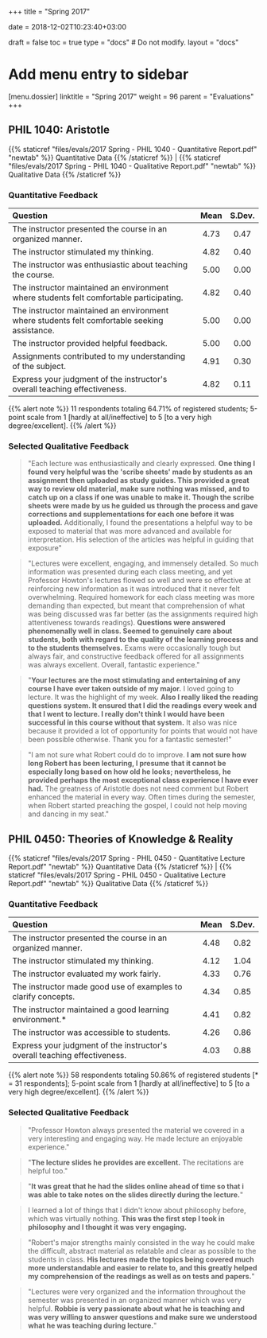 +++
title = "Spring 2017"

date = 2018-12-02T10:23:40+03:00

draft = false
toc = true
type = "docs"  # Do not modify.
layout = "docs"

# Add menu entry to sidebar
[menu.dossier]
  linktitle = "Spring 2017"
  weight = 96
  parent = "Evaluations"
+++

## PHIL 1040: Aristotle

{{% staticref "files/evals/2017 Spring - PHIL 1040 - Quantitative Report.pdf" "newtab" %}}
<i class="fa fa-file-pdf"></i> Quantitative Data
{{% /staticref %}} | {{% staticref "files/evals/2017 Spring - PHIL 1040 - Qualitative Report.pdf" "newtab" %}}
<i class="fa fa-file-pdf"></i> Qualitative Data
{{% /staticref %}}


### Quantitative Feedback

**Question**|**Mean**|**S.Dev.**
:-----|:-----:|:-----:
The instructor presented the course in an organized manner.|4.73|0.47
The instructor stimulated my thinking.|4.82|0.40
The instructor was enthusiastic about teaching the course.|5.00|0.00
The instructor maintained an environment where students felt comfortable participating.|4.82|0.40
The instructor maintained an environment where students felt comfortable seeking assistance.|5.00|0.00
The instructor provided helpful feedback.|5.00|0.00
Assignments contributed to my understanding of the subject.|4.91|0.30
Express your judgment of the instructor's overall teaching effectiveness.|4.82|0.11

{{% alert note %}}
11 respondents totaling 64.71% of registered students; 5-point scale from 1 [hardly at all/ineffective] to 5 [to a very high degree/excellent].
{{% /alert %}}


### Selected Qualitative Feedback

> "Each lecture was enthusiastically and clearly expressed. **One thing
> I found very helpful was the 'scribe sheets' made by students as an
> assignment then uploaded as study guides. This provided a great way to
> review old material, make sure nothing was missed, and to catch up on
> a class if one was unable to make it. Though the scribe sheets were
> made by us he guided us through the process and gave corrections and
> supplementations for each one before it was uploaded.** Additionally,
> I found the presentations a helpful way to be exposed to material that
> was more advanced and available for interpretation. His selection of
> the articles was helpful in guiding that exposure"

> "Lectures were excellent, engaging, and immensely detailed. So much
> information was presented during each class meeting, and yet Professor
> Howton's lectures flowed so well and were so effective at reinforcing
> new information as it was introduced that it never felt overwhelming.
> Required homework for each class meeting was more demanding than
> expected, but meant that comprehension of what was being discussed was
> far better (as the assignments required high attentiveness towards
> readings). **Questions were answered phenomenally well in class.
> Seemed to genuinely care about students, both with regard to the
> quality of the learning process and to the students themselves.**
> Exams were occasionally tough but always fair, and constructive
> feedback offered for all assignments was always excellent. Overall,
> fantastic experience."

> "**Your lectures are the most stimulating and entertaining of any
> course I have ever taken outside of my major.** I loved going to
> lecture. It was the highlight of my week. **Also I really liked the
> reading questions system. It ensured that I did the readings every
> week and that I went to lecture. I really don't think I would have
> been successful in this course without that system.** It also was nice
> because it provided a lot of opportunity for points that would not
> have been possible otherwise. Thank you for a fantastic semester!"

> "I am not sure what Robert could do to improve. **I am not sure how
> long Robert has been lecturing, I presume that it cannot be especially
> long based on how old he looks; nevertheless, he provided perhaps the
> most exceptional class experience I have ever had.** The greatness of
> Aristotle does not need comment but Robert enhanced the material in
> every way. Often times during the semester, when Robert started
> preaching the gospel, I could not help moving and dancing in my seat."

## PHIL 0450: Theories of Knowledge & Reality

{{% staticref "files/evals/2017 Spring - PHIL 0450 - Quantitative Lecture Report.pdf" "newtab" %}}
<i class="fa fa-file-pdf"></i> Quantitative Data
{{% /staticref %}} | {{% staticref "files/evals/2017 Spring - PHIL 0450 - Qualitative Lecture Report.pdf" "newtab" %}}
<i class="fa fa-file-pdf"></i> Qualitative Data
{{% /staticref %}}

### Quantitative Feedback

**Question**|**Mean**|**S.Dev.**
:-----|:-----:|:-----:
The instructor presented the course in an organized manner.|4.48|0.82
The instructor stimulated my thinking.|4.12|1.04
The instructor evaluated my work fairly.|4.33|0.76
The instructor made good use of examples to clarify concepts.|4.34|0.85
The instructor maintained a good learning environment.\*|4.41|0.82
The instructor was accessible to students.|4.26|0.86
Express your judgment of the instructor's overall teaching effectiveness.|4.03|0.88

{{% alert note %}}
58 respondents totaling 50.86% of registered students [* = 31 respondents]; 5-point scale from 1 [hardly at all/ineffective] to 5 [to a very high degree/excellent].
{{% /alert %}}

### Selected Qualitative Feedback

> "Professor Howton always presented the material we covered in a very
> interesting and engaging way. He made lecture an enjoyable
> experience."

> "**The lecture slides he provides are excellent.** The recitations are
> helpful too."

> "**It was great that he had the slides online ahead of time so that i
> was able to take notes on the slides directly during the lecture.**"

> I learned a lot of things that I didn't know about philosophy before,
> which was virtually nothing. **This was the first step I took in
> philosophy and I thought it was very engaging.**

> "Robert's major strengths mainly consisted in the way he could make
> the difficult, abstract material as relatable and clear as possible to
> the students in class. **His lectures made the topics being covered
> much more understandable and easier to relate to, and this greatly
> helped my comprehension of the readings as well as on tests and
> papers.**"

> "Lectures were very organized and the information throughout the
> semester was presented in an organized manner which was very helpful.
> **Robbie is very passionate about what he is teaching and was very
> willing to answer questions and make sure we understood what he was
> teaching during lecture.**"
